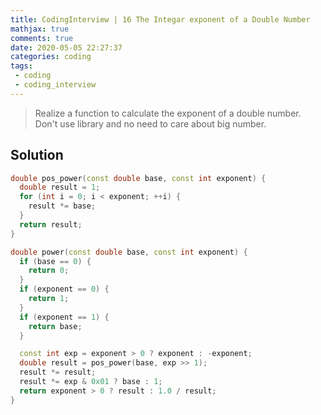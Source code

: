 ```yaml
---
title: CodingInterview | 16 The Integar exponent of a Double Number
mathjax: true
comments: true
date: 2020-05-05 22:27:37
categories: coding
tags:
 - coding
 - coding_interview
---
```


> Realize a function to calculate the exponent of a double number. Don't use library and no need to care about big number.
<!-- more -->
## Solution
```C++
double pos_power(const double base, const int exponent) {
  double result = 1;
  for (int i = 0; i < exponent; ++i) {
    result *= base;
  }
  return result;
}

double power(const double base, const int exponent) {
  if (base == 0) {
    return 0;
  }
  if (exponent == 0) {
    return 1;
  }
  if (exponent == 1) {
    return base;
  }

  const int exp = exponent > 0 ? exponent : -exponent;
  double result = pos_power(base, exp >> 1);
  result *= result;
  result *= exp & 0x01 ? base : 1;
  return exponent > 0 ? result : 1.0 / result;
}
```
